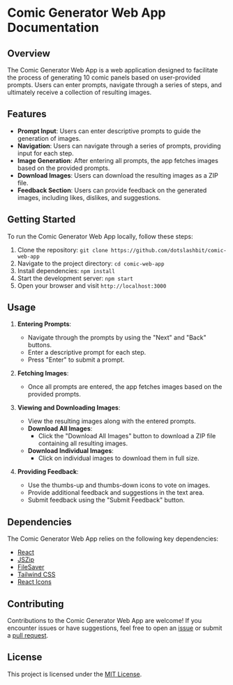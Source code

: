 # Comic Generator Web App Documentation

## Overview

The Comic Generator Web App is a web application designed to facilitate the process of generating 10 comic panels based on user-provided prompts. Users can enter prompts, navigate through a series of steps, and ultimately receive a collection of resulting images.

## Features

- **Prompt Input**: Users can enter descriptive prompts to guide the generation of images.
- **Navigation**: Users can navigate through a series of prompts, providing input for each step.
- **Image Generation**: After entering all prompts, the app fetches images based on the provided prompts.
- **Download Images**: Users can download the resulting images as a ZIP file.
- **Feedback Section**: Users can provide feedback on the generated images, including likes, dislikes, and suggestions.

## Getting Started

To run the Comic Generator Web App locally, follow these steps:

1. Clone the repository: `git clone https://github.com/dotslashbit/comic-web-app`
2. Navigate to the project directory: `cd comic-web-app`
3. Install dependencies: `npm install`
4. Start the development server: `npm start`
5. Open your browser and visit `http://localhost:3000`

## Usage

1. **Entering Prompts**:

   - Navigate through the prompts by using the "Next" and "Back" buttons.
   - Enter a descriptive prompt for each step.
   - Press "Enter" to submit a prompt.

2. **Fetching Images**:

   - Once all prompts are entered, the app fetches images based on the provided prompts.

3. **Viewing and Downloading Images**:

   - View the resulting images along with the entered prompts.
   - **Download All Images**:
     - Click the "Download All Images" button to download a ZIP file containing all resulting images.
   - **Download Individual Images**:
     - Click on individual images to download them in full size.

4. **Providing Feedback**:
   - Use the thumbs-up and thumbs-down icons to vote on images.
   - Provide additional feedback and suggestions in the text area.
   - Submit feedback using the "Submit Feedback" button.

## Dependencies

The Comic Generator Web App relies on the following key dependencies:

- [React](https://reactjs.org/)
- [JSZip](https://stuk.github.io/jszip/)
- [FileSaver](https://github.com/eligrey/FileSaver.js/)
- [Tailwind CSS](https://tailwindcss.com/)
- [React Icons](https://react-icons.github.io/react-icons/)

## Contributing

Contributions to the Comic Generator Web App are welcome! If you encounter issues or have suggestions, feel free to open an [issue](https://github.com/your-username/comic-web-app/issues) or submit a [pull request](https://github.com/your-username/comic-web-app/pulls).

## License

This project is licensed under the [MIT License](LICENSE).

